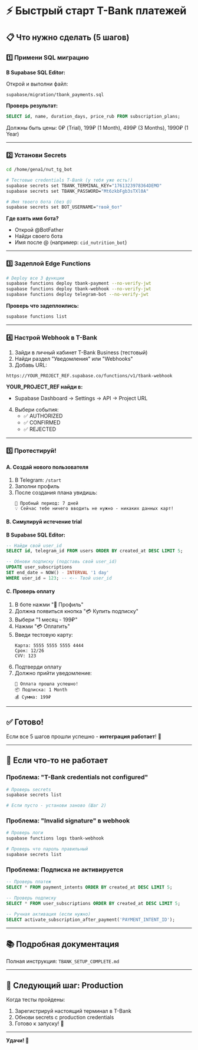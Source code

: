 # ⚡ Быстрый старт T-Bank платежей

## 📋 Что нужно сделать (5 шагов)

### 1️⃣ Примени SQL миграцию

**В Supabase SQL Editor:**

Открой и выполни файл:
```
supabase/migration/tbank_payments.sql
```

**Проверь результат:**
```sql
SELECT id, name, duration_days, price_rub FROM subscription_plans;
```

Должны быть цены: 0₽ (Trial), 199₽ (1 Month), 499₽ (3 Months), 1990₽ (1 Year)

---

### 2️⃣ Установи Secrets

```bash
cd /home/gena1/nut_tg_bot

# Тестовые credentials T-Bank (у тебя уже есть!)
supabase secrets set TBANK_TERMINAL_KEY="1761323978364DEMO"
supabase secrets set TBANK_PASSWORD="Mt6zkbFgb3sTXl0A"

# Имя твоего бота (без @)
supabase secrets set BOT_USERNAME="твой_бот"
```

**Где взять имя бота?**
- Открой @BotFather
- Найди своего бота
- Имя после @ (например: `cid_nutrition_bot`)

---

### 3️⃣ Задеплой Edge Functions

```bash
# Deploy все 3 функции
supabase functions deploy tbank-payment --no-verify-jwt
supabase functions deploy tbank-webhook --no-verify-jwt
supabase functions deploy telegram-bot --no-verify-jwt
```

**Проверь что задеплоились:**
```bash
supabase functions list
```

---

### 4️⃣ Настрой Webhook в T-Bank

1. Зайди в личный кабинет T-Bank Business (тестовый)
2. Найди раздел "Уведомления" или "Webhooks"
3. Добавь URL:

```
https://YOUR_PROJECT_REF.supabase.co/functions/v1/tbank-webhook
```

**YOUR_PROJECT_REF найди в:**
- Supabase Dashboard → Settings → API → Project URL

4. Выбери события:
   - ✅ AUTHORIZED
   - ✅ CONFIRMED
   - ✅ REJECTED

---

### 5️⃣ Протестируй!

#### A. Создай нового пользователя
1. В Telegram: `/start`
2. Заполни профиль
3. После создания плана увидишь:
   ```
   🎁 Пробный период: 7 дней
   💡 Сейчас тебе ничего вводить не нужно - никаких данных карт!
   ```

#### B. Симулируй истечение trial

**В Supabase SQL Editor:**
```sql
-- Найди свой user_id
SELECT id, telegram_id FROM users ORDER BY created_at DESC LIMIT 5;

-- Обнови подписку (подставь свой user_id)
UPDATE user_subscriptions 
SET end_date = NOW() - INTERVAL '1 day'
WHERE user_id = 123; -- <-- Твой user_id
```

#### C. Проверь оплату

1. В боте нажми "👤 Профиль"
2. Должна появиться кнопка "💳 Купить подписку"
3. Выбери "1 месяц - 199₽"
4. Нажми "💳 Оплатить"
5. Введи тестовую карту:
   ```
   Карта: 5555 5555 5555 4444
   Срок: 12/26
   CVV: 123
   ```
6. Подтверди оплату
7. Должно прийти уведомление:
   ```
   🎉 Оплата прошла успешно!
   📦 Подписка: 1 Month
   💰 Сумма: 199₽
   ```

---

## ✅ Готово!

Если все 5 шагов прошли успешно - **интеграция работает**! 🎉

---

## 🐛 Если что-то не работает

### Проблема: "T-Bank credentials not configured"

```bash
# Проверь secrets
supabase secrets list

# Если пусто - установи заново (Шаг 2)
```

### Проблема: "Invalid signature" в webhook

```bash
# Проверь логи
supabase functions logs tbank-webhook

# Проверь что пароль правильный
supabase secrets list
```

### Проблема: Подписка не активируется

```sql
-- Проверь платеж
SELECT * FROM payment_intents ORDER BY created_at DESC LIMIT 5;

-- Проверь подписку
SELECT * FROM user_subscriptions ORDER BY created_at DESC LIMIT 5;

-- Ручная активация (если нужно)
SELECT activate_subscription_after_payment('PAYMENT_INTENT_ID');
```

---

## 📚 Подробная документация

Полная инструкция: `TBANK_SETUP_COMPLETE.md`

---

## 🎯 Следующий шаг: Production

Когда тесты пройдены:
1. Зарегистрируй настоящий терминал в T-Bank
2. Обнови secrets с production credentials
3. Готово к запуску! 🚀

---

**Удачи! 💪**

